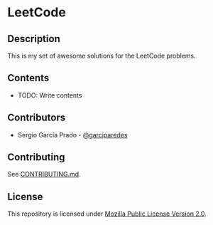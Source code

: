 # LeetCode 

## Description

This is my set of awesome solutions for the LeetCode problems.

## Contents

  * TODO: Write contents

## Contributors

  * Sergio García Prado - [@garciparedes](http://garciparedes.me)

## Contributing

See [CONTRIBUTING.md](CONTRIBUTING.md).

## License

This repository is licensed under [Mozilla Public License Version 2.0](LICENSE).
